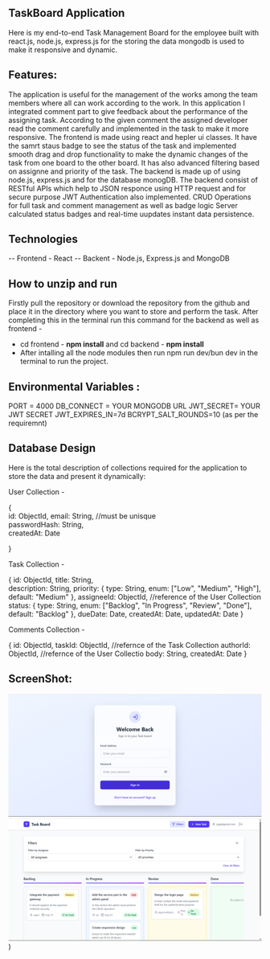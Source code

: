## TaskBoard Application

Here is my end-to-end Task Management Board for the employee built with react.js, node.js, express.js
for the storing the data mongodb is used to make it responsive and dynamic.

## Features:

The application is useful for the management of the works among the team members where all can work according to the work. In this application I integrated comment part to give feedback about the performance of the assigning task. According to the given comment the assigned developer read the comment carefully and implemented in the task to make it more responsive. The frontend is made using react and hepler ui classes. It have the samrt staus badge to see the status of the task and implemented smooth drag and drop functionality to make the dynamic changes of the task from one board to the other board. It has also advanced filtering based on assignne and priority of the task. The backend is made up of using node.js, express.js and for the database monogDB. The backend consist of RESTful APIs which help to JSON responce using HTTP request and for secure purpose JWT Authentication also implemented. CRUD Operations for  full task and comment management as well as badge logic Server calculated status badges and real-time uupdates  instant data persistence.

## Technologies
-- Frontend - React
-- Backent - Node.js, Express.js and MongoDB

## How to unzip and run

Firstly pull the repository or download the repository from the github and place it in the directory 
where you want to store and perform the task. After completing this in the terminal run this command 
for the backend as well as frontend - 

- cd frontend - **npm install** and cd backend -  **npm install**
- After intalling all the node modules then run npm run dev/bun dev in the terminal to run the project.

## Environmental Variables :

PORT = 4000
DB_CONNECT = YOUR MONGODB URL
JWT_SECRET= YOUR JWT SECRET
JWT_EXPIRES_IN=7d
BCRYPT_SALT_ROUNDS=10 (as per the requiremnt)

## Database Design

Here is the total description of collections required for the application to store the data and present it dynamically:

User Collection -                                   

{                                                         
    id: ObjectId,
    email: String,   //must be unisque                                                 
    passwordHash: String,                                                     
    createdAt: Date                                                                                        
                                            
}                                                          

Task Collection - 

 {
       id: ObjectId,
       title: String,   
       description: String,
       priority: { type: String, enum: ["Low", "Medium", "High"], default: "Medium" },
       assigneeId: ObjectId,    //reference of the User Collection
       status: { type: String, enum: ["Backlog", "In Progress", "Review", "Done"], default: "Backlog" },
       dueDate: Date,
       createdAt: Date,
       updatedAt: Date
 }

  Comments Collection - 

  {
      id: ObjectId,
      taskId: ObjectId,    //refernce of the Task Collection
      authorId: ObjectId,  //refernce of the User Collectio
      body: String,
      createdAt: Date
  }


## ScreenShot:

![image alt](https://github.com/jagan786786/TaskBoard/blob/9c7c69292c57bbfc57de384835b9722f01590efb/Screenshot%20(466).png)
![image alt](https://github.com/jagan786786/TaskBoard/blob/9c7c69292c57bbfc57de384835b9722f01590efb/Screenshot%20(467).png))
